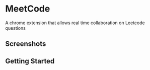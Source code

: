 # MeetCode

A chrome extension that allows real time collaboration on Leetcode questions

## Screenshots

## Getting Started